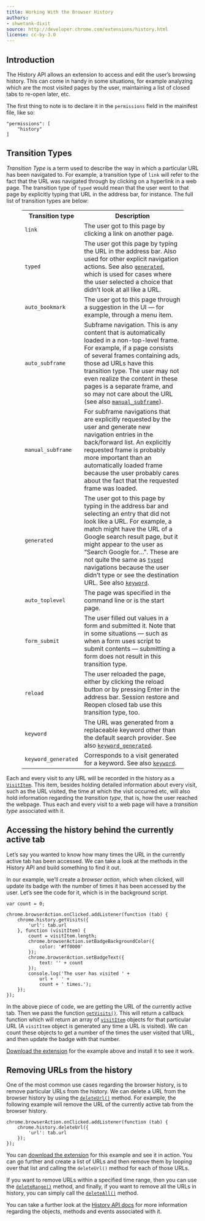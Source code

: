 ```yaml
---
title: Working With the Browser History
authors:
- shwetank-dixit
source: http://developer.chrome.com/extensions/history.html
license: cc-by-3.0
---
```


## Introduction

The History API allows an extension to access and edit the user’s browsing history. This can come in handy in some situations, for example analyzing which are the most visited pages by the user, maintaining a list of closed tabs to re-open later, etc.

The first thing to note is to declare it in the `permissions` field in the mainifest file, like so:

	"permissions": [
		"history"
	]

## Transition Types

_Transition Type_ is a term used to describe the way in which a particular URL has been navigated to. For example, a transition type of `link` will refer to the fact that the URL was navigated through by clicking on a hyperlink in a web page. The transition type of `typed` would mean that the user went to that page by explicitly typing that URL in the address bar, for instance. The full list of transition types are below:

<figure block="figure">
<table>
<tr>
	<th>Transition type</th>
	<th>Description </th>
</tr>
<tr id="tt_link">
	<td><code>link</code></td>
	<td>The user got to this page by clicking a link on another page.</td>
</tr>
<tr id="tt_typed">
	<td><code>typed</code></td>
	<td>The user got this page by typing the URL in the address bar. Also used for other explicit navigation actions. See also <a href="#tt_generated"><code>generated</code></a>, which is used for cases where the user selected a choice that didn’t look at all like a URL.</td>
</tr>
<tr id="tt_auto_bookmark">
	<td><code>auto_bookmark</code></td>
	<td>The user got to this page through a suggestion in the UI — for example, through a menu item.</td>
</tr>
<tr id="tt_auto_subframe">
	<td><code>auto_subframe</code></td>
	<td>Subframe navigation. This is any content that is automatically loaded in a non-top-level frame. For example, if a page consists of several frames containing ads, those ad URLs have this transition type. The user may not even realize the content in these pages is a separate frame, and so may not care about the URL (see also <a href="#tt_manual_subframe"><code>manual_subframe</code></a>).</td>
</tr>
<tr id="tt_manual_subframe">
	<td><code>manual_subframe</code></td>
	<td>For subframe navigations that are explicitly requested by the user and generate new navigation entries in the back/forward list. An explicitly requested frame is probably more important than an automatically loaded frame because the user probably cares about the fact that the requested frame was loaded.</td>
</tr>
<tr id="tt_generated">
	<td><code>generated</code></td>
	<td>The user got to this page by typing in the address bar and selecting an entry that did not look like a URL. For example, a match might have the URL of a Google search result page, but it might appear to the user as “Search Google for…”. These are not quite the same as <a href="#tt_typed"><code>typed</code></a> navigations because the user didn’t type or see the destination URL. See also <a href="#tt_keyword"><code>keyword</code></a>.</td>
</tr>
<tr id="tt_auto_toplevel">
	<td><code>auto_toplevel</code></td>
	<td>The page was specified in the command line or is the start page.</td>
</tr>
<tr id="tt_form_submit">
	<td><code>form_submit</code></td>
	<td>The user filled out values in a form and submitted it. Note that in some situations — such as when a form uses script to submit contents — submitting a form does not result in this transition type.</td>
</tr>
<tr id="tt_reload">
	<td><code>reload</code></td>
	<td>The user reloaded the page, either by clicking the reload button or by pressing Enter in the address bar. Session restore and Reopen closed tab use this transition type, too.</td>
</tr>
<tr id="tt_keyword">
	<td><code>keyword</code></td>
	<td>The URL was generated from a replaceable keyword other than the default search provider.
		See also <a href="#tt_keyword_generated"><code>keyword_generated</code></a>.</td>
</tr>
<tr id="tt_keyword_generated">
	<td><code>keyword_generated</code></td>
	<td>Corresponds to a visit generated for a keyword. See also <a href="#tt_keyword"><code>keyword</code></a>.</td>
</tr>
</table>
</figure>

Each and every visit to any URL will be recorded in the history as a [`VisitItem`](https://developer.chrome.com/extensions/history#type-VisitItem). This item, besides holding detailed information about every visit, such as the URL visited, the time at which the visit occurred etc, will also hold information regarding the _transition type_, that is, how the user reached the webpage. Thus each and every visit to a web page will have a _transition type_ associated with it.

## Accessing the history behind the currently active tab

Let’s say you wanted to know how many times the URL in the currently active tab has been accessed. We can take a look at the methods in the History API and build something to find it out.

In our example, we’ll create a _browser action_, which when clicked, will update its badge with the number of times it has been accessed by the user. Let’s see the code for it, which is in the background script.

	var count = 0;

	chrome.browserAction.onClicked.addListener(function (tab) {
		chrome.history.getVisits({
			'url': tab.url
		}, function (visitItem) {
			count = visitItem.length;
			chrome.browserAction.setBadgeBackgroundColor({
				color: '#ff0000'
			});
			chrome.browserAction.setBadgeText({
				text: '' + count
			});
			console.log('The user has visited ' +
				url + ' ' +
				count + ' times.');
		});
	});

In the above piece of code, we are getting the URL of the currently active tab. Then we pass the function [`getVisits()`](https://developer.chrome.com/extensions/history#method-getVisits). This will return a callback function which will return an array of [`visitItem`](https://developer.chrome.com/extensions/history#type-VisitItem) objects for that particular URL (A `visitItem` object is generated any time a URL is visited). We can count these objects to get a number of the times the user visited that URL, and then update the badge with that number.

[Download the extension](/extensions/extension-samples/history-api-1.nex) for the example above and install it to see it work.

## Removing URLs from the history

One of the most common use cases regarding the browser history, is to remove particular URLs from the history. We can delete a URL from the browser history by using the [`deleteUrl()`](https://developer.chrome.com/extensions/history#method-deleteUrl) method. For example, the following example will remove the URL of the currently active tab from the browser history.

	chrome.browserAction.onClicked.addListener(function (tab) {
		chrome.history.deleteUrl({
			'url': tab.url
		});
	});

You can [download the extension](/extensions/extension-samples/history-api-2.nex) for this example and see it in action. You can go further and create a list of URLs and then remove them by looping over that list and calling the `deleteUrl()` method for each of those URLs.

If you want to remove URLs within a specified time range, then you can use the [`deleteRange()`](https://developer.chrome.com/extensions/history#method-deleteRange) method, and finally, if you want to remove all the URLs in history, you can simply call the [`deleteAll()`](https://developer.chrome.com/extensions/history#method-deleteAll) method.

You can take a further look at the [History API docs](https://developer.chrome.com/extensions/history) for more information regarding the objects, methods and events associated with it.
